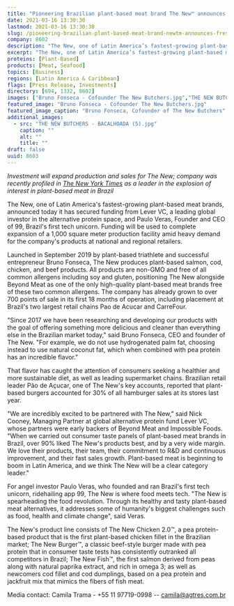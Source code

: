 ```yaml
---
title: "Pioneering Brazilian plant-based meat brand The New™ announces fresh backing from Lever VC and Paulo Veras, founder of Brazil’s first tech unicorn"
date: 2021-03-16 13:30:30
lastmod: 2021-03-16 13:30:30
slug: /pioneering-brazilian-plant-based-meat-brand-newtm-announces-fresh-backing-lever-vc-and
company: 8602
description: "The New, one of Latin America’s fastest-growing plant-based meat brands, announced today it has secured funding from Lever VC, a leading global investor in the alternative protein space, and Paulo Veras, Founder and CEO of 99, Brazil’s first tech unicorn. Funding will be used to complete expansion of a 1,000 square meter production facility amid heavy demand for the company’s products at national and regional retailers."
excerpt: "The New, one of Latin America’s fastest-growing plant-based meat brands, announced today it has secured funding from Lever VC, a leading global investor in the alternative protein space, and Paulo Veras, Founder and CEO of 99, Brazil’s first tech unicorn. Funding will be used to complete expansion of a 1,000 square meter production facility amid heavy demand for the company’s products at national and regional retailers."
proteins: [Plant-Based]
products: [Meat, Seafood]
topics: [Business]
regions: [Latin America & Caribbean]
flags: [Press Release, Investments]
directory: [694, 1332, 8602]
images: ["Bruno Fonseca - Cofounder The New Butchers.jpg","THE NEW BUTCHERS - BACALHOADA (5).jpg"]
featured_image: "Bruno Fonseca - Cofounder The New Butchers.jpg"
featured_image_caption: "Bruno Fonseca, Cofounder of The New Butchers"
additional_images:
  - src: "THE NEW BUTCHERS - BACALHOADA (5).jpg"
    caption: ""
    alt: ""
    title: ""
draft: false
uuid: 8603
---
```

*Investment will expand production* *and sales* *for The New; company
was* *recently profiled in* [*The New York
Times*](https://www.nytimes.com/2020/12/26/world/americas/brazil-vegetarian.html)
*as a leader in* *the explosion of interest in plant-based meat in*
*Brazil*

The New, one of Latin America's fastest-growing plant-based meat brands,
announced today it has secured funding from Lever VC, a leading global
investor in the alternative protein space, and Paulo Veras, Founder and
CEO of 99, Brazil's first tech unicorn. Funding will be used to complete
expansion of a 1,000 square meter production facility amid heavy demand
for the company's products at national and regional retailers.

Launched in September 2019 by plant-based triathlete and successful
entrepreneur Bruno Fonseca, The New produces plant-based salmon, cod,
chicken, and beef products. All products are non-GMO and free of all
common allergens including soy and gluten, positioning The New alongside
Beyond Meat as one of the only high-quality plant-based meat brands free
of these two common allergens. The company has already grown to over 700
points of sale in its first 18 months of operation, including placement
at Brazil's two largest retail chains Pao de Acucar and CarreFour.

"Since 2017 we have been researching and developing our products with
the goal of offering something more delicious and cleaner than
everything else in the Brazilian market today," said Bruno Fonseca, CEO
and founder of The New. "For example, we do not use hydrogenated palm
fat, choosing instead to use natural coconut fat, which when combined
with pea protein has an incredible flavor."

That flavor has caught the attention of consumers seeking a healthier
and more sustainable diet, as well as leading supermarket chains.
Brazilian retail leader Pão de Açucar, one of The New's key accounts,
reported that plant-based burgers accounted for 30% of all hamburger
sales at its stores last year.

\"We are incredibly excited to be partnered with The New,\" said Nick
Cooney, Managing Partner at global alternative protein fund Lever VC,
whose partners were early backers of Beyond Meat and Impossible Foods.
\"When we carried out consumer taste panels of plant-based meat brands
in Brazil, over 90% liked The New\'s products best, and by a very wide
margin. We love their products, their team, their commitment to R&D and
continuous improvement, and their fast sales growth. Plant-based meat is
beginning to boom in Latin America, and we think The New will be a clear
category leader.\"

For angel investor Paulo Veras, who founded and ran Brazil's first tech
unicorn, ridehailing app 99, The New is where food meets tech. "The New
is spearheading the food revolution. Through its healthy and tasty
plant-based meat alternatives, it addresses some of humanity\'s biggest
challenges such as food, health and climate change\", said Veras.

The New's product line consists of The New Chicken 2.0™, a pea
protein-based product that is the first plant-based chicken fillet in
the Brazilian market; The New Burger™, a classic beef-style burger made
with pea protein that in consumer taste tests has consistently outranked
all competitors in Brazil; The New Fish™, the first salmon derived from
peas along with natural paprika extract, and rich in omega 3; as well as
newcomers cod fillet and cod dumplings, based on a pea protein and
jackfruit mix that mimics the fibers of fish meat.

Media contact: Camila Trama - +55 11 97719-0998 --
<camila@agtres.com.br>

